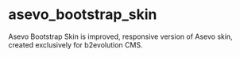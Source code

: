# asevo_bootstrap_skin
Asevo Bootstrap Skin is improved, responsive version of Asevo skin, created exclusively for b2evolution CMS.
